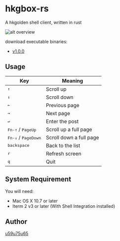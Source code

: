 # hkgbox-rs
A hkgolden shell client, written in rust

![alt overview](https://github.com/u59u75u65/hkgbox-rs/blob/master/overview.gif?raw=true)

download executable binaries:
* [v1.0.0](https://github.com/u59u75u65/hkgbox-rs/releases/tag/v1.0.0)

## Usage

| Key | Meaning |
| --- | ------- |
| <kbd>↑</kbd> | Scroll up |
| <kbd>↓</kbd> | Scroll down |
| <kbd>←</kbd> | Previous page |
| <kbd>→</kbd> | Next page |
| <kbd>↵</kbd> | Enter the post |
| <kbd>Fn-↑</kbd> / <kbd>PageUp</kbd> | Scroll up a full page |
| <kbd>Fn-↓</kbd> / <kbd>PageDown</kbd> | Scroll down a full page |
| <kbd>backspace</kbd> | Back to the list |
| <kbd>r</kbd> | Refresh screen |
| <kbd>q</kbd> | Quit |

## System Requirement
You will need:
* Mac OS X 10.7 or later
* Iterm 2 v3 or later (With Shell Integration installed)
  
## Author
[u59u75u65](http://forum1.hkgolden.com/ProfilePage.aspx?userid=138229)

